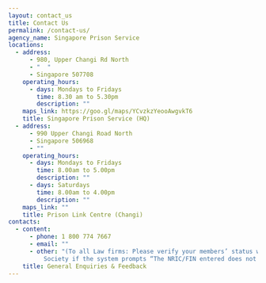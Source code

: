 ```yaml
---
layout: contact_us
title: Contact Us
permalink: /contact-us/
agency_name: Singapore Prison Service
locations:
  - address:
      - 980, Upper Changi Rd North
      - "  "
      - Singapore 507708
    operating_hours:
      - days: Mondays to Fridays
        time: 8.30 am to 5.30pm
        description: ""
    maps_link: https://goo.gl/maps/YCvzkzYeooAwgvkT6
    title: Singapore Prison Service (HQ)
  - address:
      - 990 Upper Changi Road North
      - Singapore 506968
      - ""
    operating_hours:
      - days: Mondays to Fridays
        time: 8.00am to 5.00pm
        description: ""
      - days: Saturdays
        time: 8.00am to 4.00pm
        description: ""
    maps_link: ""
    title: Prison Link Centre (Changi)
contacts:
  - content:
      - phone: 1 800 774 7667
      - email: ""
      - other: "(To all Law firms: Please verify your members’ status with the Law
          Society if the system prompts “The NRIC/FIN entered does not exist.”)"
    title: General Enquiries & Feedback
---
```

